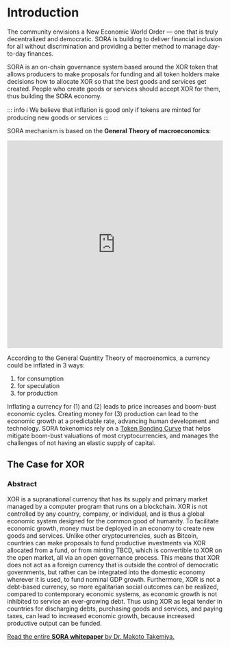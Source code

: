 # Introduction

The community envisions a New Economic World Order — one that is truly decentralized and democratic. SORA is building to deliver financial inclusion for all without discrimination and providing a better method to manage day-to-day finances.

SORA is an on-chain governance system based around the XOR token that allows producers to make proposals for funding and all token holders make decisions how to allocate XOR so that the best goods and services get created. People who create goods or services should accept XOR for them, thus building the SORA economy.

::: info ℹ️
We believe that inflation is good only if tokens are minted for producing new goods or services
:::

SORA mechanism is based on the **General Theory of macroeconomics**:

<iframe width="100%" height="484" src="https://www.youtube.com/embed/KEfdlctvHH4" title="SORA Economic Forum — KEYNOTE: &#39;Disaggregated Quantity Theory of Credit&#39; by Professor Richard Werner" frameborder="0" allow="accelerometer; autoplay; clipboard-write; encrypted-media; gyroscope; picture-in-picture; web-share" allowfullscreen></iframe>

According to the General Quantity Theory of macroenomics, a currency could be inflated in 3 ways:&#x20;

1. for consumption
2. for speculation
3. for production

Inflating a currency for (1) and (2) leads to price increases and boom-bust economic cycles. Creating money for (3) production can lead to the economic growth at a predictable rate, advancing human development and technology. SORA tokenomics rely on a [Token Bonding Curve](/tbc) that helps mitigate boom-bust valuations of most cryptocurrencies, and manages the challenges of not having an elastic supply of capital.

## The Case for XOR

### Abstract

XOR is a supranational currency that has its supply and primary market managed by a computer program that runs on a blockchain.
XOR is not controlled by any country, company, or individual, and is thus
a global economic system designed for the common good of humanity.
To facilitate economic growth, money must be deployed in an economy
to create new goods and services. Unlike other cryptocurrencies, such as
Bitcoin, countries can make proposals to fund productive investments via
XOR allocated from a fund, or from minting TBCD, which is convertible
to XOR on the open market, all via an open governance process. This
means that XOR does not act as a foreign currency that is outside the
control of democratic governments, but rather can be integrated into the
domestic economy wherever it is used, to fund nominal GDP growth.
Furthermore, XOR is not a debt-based currency, so more egalitarian
social outcomes can be realized, compared to contemporary economic
systems, as economic growth is not inhibited to service an ever-growing
debt. Thus using XOR as legal tender in countries for discharging debts,
purchasing goods and services, and paying taxes, can lead to increased
economic growth, because increased productive output can be funded.

[Read the entire **SORA whitepaper** by Dr. Makoto Takemiya.](https://sora.org/pub/The-Case-for-XOR.pdf)

